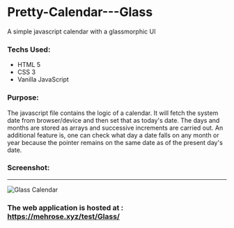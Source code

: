 # Pretty-Calendar---Glass

A simple javascript calendar with a glassmorphic UI

### Techs Used:

<ul>
  <li>HTML 5</li>
  <li>CSS 3</li>
  <li>Vanilla JavaScript</li>
</ul>

### Purpose:

The javascript file contains the logic of a calendar. It will fetch the system date from browser/device and then set that as today's date. The days and months are stored as arrays and  successive increments are carried out. An additional feature is, one can check what day a date falls on any month or year because the pointer remains on the same date as of the present day's date.

### Screenshot:

<hr>

![Glass Calendar](https://user-images.githubusercontent.com/55852754/131208119-f8e0133f-9dda-42fd-8d33-365344effbc3.png)

### The web application is hosted at : https://mehrose.xyz/test/Glass/
